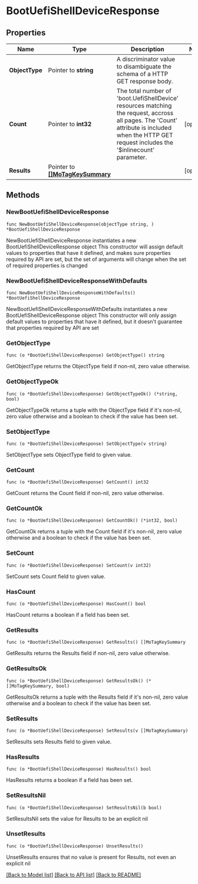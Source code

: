 # BootUefiShellDeviceResponse

## Properties

Name | Type | Description | Notes
------------ | ------------- | ------------- | -------------
**ObjectType** | Pointer to **string** | A discriminator value to disambiguate the schema of a HTTP GET response body. | 
**Count** | Pointer to **int32** | The total number of &#39;boot.UefiShellDevice&#39; resources matching the request, accross all pages. The &#39;Count&#39; attribute is included when the HTTP GET request includes the &#39;$inlinecount&#39; parameter. | [optional] 
**Results** | Pointer to [**[]MoTagKeySummary**](MoTagKeySummary.md) |  | [optional] 

## Methods

### NewBootUefiShellDeviceResponse

`func NewBootUefiShellDeviceResponse(objectType string, ) *BootUefiShellDeviceResponse`

NewBootUefiShellDeviceResponse instantiates a new BootUefiShellDeviceResponse object
This constructor will assign default values to properties that have it defined,
and makes sure properties required by API are set, but the set of arguments
will change when the set of required properties is changed

### NewBootUefiShellDeviceResponseWithDefaults

`func NewBootUefiShellDeviceResponseWithDefaults() *BootUefiShellDeviceResponse`

NewBootUefiShellDeviceResponseWithDefaults instantiates a new BootUefiShellDeviceResponse object
This constructor will only assign default values to properties that have it defined,
but it doesn't guarantee that properties required by API are set

### GetObjectType

`func (o *BootUefiShellDeviceResponse) GetObjectType() string`

GetObjectType returns the ObjectType field if non-nil, zero value otherwise.

### GetObjectTypeOk

`func (o *BootUefiShellDeviceResponse) GetObjectTypeOk() (*string, bool)`

GetObjectTypeOk returns a tuple with the ObjectType field if it's non-nil, zero value otherwise
and a boolean to check if the value has been set.

### SetObjectType

`func (o *BootUefiShellDeviceResponse) SetObjectType(v string)`

SetObjectType sets ObjectType field to given value.


### GetCount

`func (o *BootUefiShellDeviceResponse) GetCount() int32`

GetCount returns the Count field if non-nil, zero value otherwise.

### GetCountOk

`func (o *BootUefiShellDeviceResponse) GetCountOk() (*int32, bool)`

GetCountOk returns a tuple with the Count field if it's non-nil, zero value otherwise
and a boolean to check if the value has been set.

### SetCount

`func (o *BootUefiShellDeviceResponse) SetCount(v int32)`

SetCount sets Count field to given value.

### HasCount

`func (o *BootUefiShellDeviceResponse) HasCount() bool`

HasCount returns a boolean if a field has been set.

### GetResults

`func (o *BootUefiShellDeviceResponse) GetResults() []MoTagKeySummary`

GetResults returns the Results field if non-nil, zero value otherwise.

### GetResultsOk

`func (o *BootUefiShellDeviceResponse) GetResultsOk() (*[]MoTagKeySummary, bool)`

GetResultsOk returns a tuple with the Results field if it's non-nil, zero value otherwise
and a boolean to check if the value has been set.

### SetResults

`func (o *BootUefiShellDeviceResponse) SetResults(v []MoTagKeySummary)`

SetResults sets Results field to given value.

### HasResults

`func (o *BootUefiShellDeviceResponse) HasResults() bool`

HasResults returns a boolean if a field has been set.

### SetResultsNil

`func (o *BootUefiShellDeviceResponse) SetResultsNil(b bool)`

 SetResultsNil sets the value for Results to be an explicit nil

### UnsetResults
`func (o *BootUefiShellDeviceResponse) UnsetResults()`

UnsetResults ensures that no value is present for Results, not even an explicit nil

[[Back to Model list]](../README.md#documentation-for-models) [[Back to API list]](../README.md#documentation-for-api-endpoints) [[Back to README]](../README.md)


